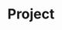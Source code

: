 ---
layout: board
title: Project
permalink: categories/Project/
author_profile: false
sidebar:
    nav: "category"
---